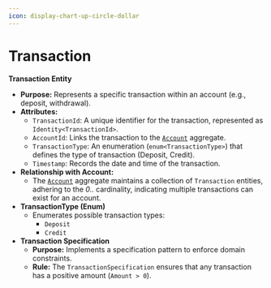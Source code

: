 ```yaml
---
icon: display-chart-up-circle-dollar
---
```


# Transaction

**Transaction Entity**

* **Purpose:** Represents a specific transaction within an account (e.g., deposit, withdrawal).
* **Attributes:**
  * `TransactionId`: A unique identifier for the transaction, represented as `Identity<TransactionId>`.
  * `AccountId`: Links the transaction to the [`Account`](accountaggregate.md) aggregate.
  * `TransactionType`: An enumeration (`enum<TransactionType>`) that defines the type of transaction (Deposit, Credit).
  * `Timestamp`: Records the date and time of the transaction.
* **Relationship with Account:**
  * The [`Account`](accountaggregate.md) aggregate maintains a collection of `Transaction` entities, adhering to the _0.._ cardinality, indicating multiple transactions can exist for an account.
* **TransactionType (Enum)**
  * Enumerates possible transaction types:
    * `Deposit`
    * `Credit`
* **Transaction Specification**
  * **Purpose:** Implements a specification pattern to enforce domain constraints.
  * **Rule:** The `TransactionSpecification` ensures that any transaction has a positive amount (`Amount > 0`).
